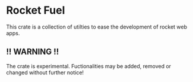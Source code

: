# Rocket Fuel


This crate is a collection of utilties to ease the development of rocket web apps.

## !! WARNING !!
The crate is experimental. Fuctionalities may be added, removed or changed without further notice!